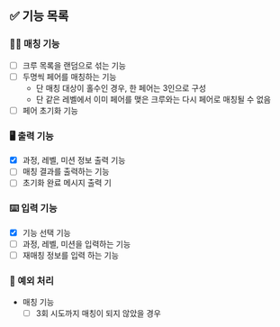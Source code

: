## ✅ 기능 목록

### 👬🏻 매칭 기능
- [ ] 크루 목록을 랜덤으로 섞는 기능
- [ ] 두명씩 페어를 매칭하는 기능
  - 단 매칭 대상이 홀수인 경우, 한 페어는 3인으로 구성
  - 단 같은 레벨에서 이미 페어를 맺은 크루와는 다시 페어로 매칭될 수 없음
- [ ] 페어 초기화 기능

### 🖥 출력 기능
- [X] 과정, 레벨, 미션 정보 출력 기능
- [ ] 매칭 결과를 출력하는 기능
- [ ] 초기화 완료 메시지 출력 기

### ⌨️ 입력 기능
- [X] 기능 선택 기능
- [ ] 과정, 레벨, 미션을 입력하는 기능
- [ ] 재매칭 정보를 입력 하는 기능

### 🚫 예외 처리
- 매칭 기능
  - [ ] 3회 시도까지 매칭이 되지 않았을 경우
